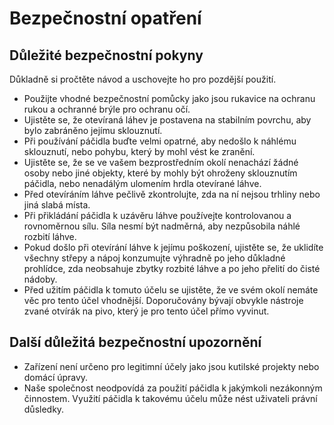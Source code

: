 # Bezpečnostní opatření

## Důležité bezpečnostní pokyny
Důkladně si pročtěte návod a uschovejte ho pro pozdější použití.

- Použijte vhodné bezpečnostní pomůcky jako jsou rukavice na ochranu rukou a ochranné brýle pro ochranu očí.
- Ujistěte se, že otevíraná láhev je postavena na stabilním povrchu, aby bylo zabráněno jejímu sklouznutí.
- Při používání páčidla buďte velmi opatrné, aby nedošlo k náhlému sklouznutí, nebo pohybu, který by mohl vést ke zranění.
- Ujistěte se, že se ve vašem bezprostředním okolí nenachází žádné osoby nebo jiné objekty, které by mohly být ohroženy sklouznutím páčidla, nebo nenadálým ulomením hrdla otevírané láhve.
- Před otevíráním láhve pečlivě zkontrolujte, zda na ní nejsou trhliny nebo jiná slabá místa.
- Při přikládání páčidla k uzávěru láhve používejte kontrolovanou a rovnoměrnou sílu. Síla nesmí být nadměrná, aby nezpůsobila náhlé rozbití láhve.
- Pokud došlo při otevírání láhve k jejímu poškození, ujistěte se, že uklidíte všechny střepy a nápoj konzumujte výhradně po jeho důkladné prohlídce, zda neobsahuje zbytky rozbité láhve a po jeho přelití do čisté nádoby.
- Před užitím páčidla k tomuto účelu se ujistěte, že ve svém okolí nemáte věc pro tento účel vhodnější. Doporučovány bývají obvykle nástroje zvané otvírák na pivo, který je pro tento účel přímo vyvinut.

## Další důležitá bezpečnostní upozornění
- Zařízení není určeno pro legitimní účely jako jsou kutilské projekty nebo domácí úpravy.
- Naše společnost neodpovídá za použití páčidla k jakýmkoli nezákonným činnostem. Využití páčidla k takovému účelu může nést uživateli právní důsledky.
